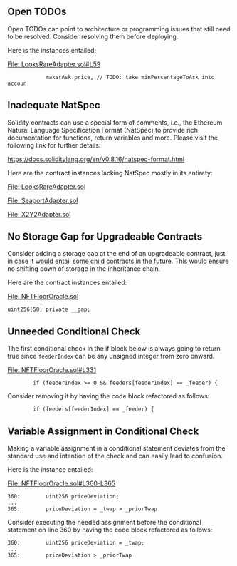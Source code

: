 ## Open TODOs
Open TODOs can point to architecture or programming issues that still need to be resolved. Consider resolving them before deploying.

Here is the instances entailed:

[File: LooksRareAdapter.sol#L59](https://github.com/code-423n4/2022-11-paraspace/blob/main/paraspace-core/contracts/misc/marketplaces/LooksRareAdapter.sol#L59)

```
            makerAsk.price, // TODO: take minPercentageToAsk into accoun
```
## Inadequate NatSpec
Solidity contracts can use a special form of comments, i.e., the Ethereum Natural Language Specification Format (NatSpec) to provide rich documentation for functions, return variables and more. Please visit the following link for further details:

https://docs.soliditylang.org/en/v0.8.16/natspec-format.html

Here are the contract instances lacking NatSpec mostly in its entirety:

[File: LooksRareAdapter.sol](https://github.com/code-423n4/2022-11-paraspace/blob/main/paraspace-core/contracts/misc/marketplaces/LooksRareAdapter.sol)

[File: SeaportAdapter.sol](https://github.com/code-423n4/2022-11-paraspace/blob/main/paraspace-core/contracts/misc/marketplaces/SeaportAdapter.sol)

[File: X2Y2Adapter.sol](https://github.com/code-423n4/2022-11-paraspace/blob/main/paraspace-core/contracts/misc/marketplaces/X2Y2Adapter.sol)

## No Storage Gap for Upgradeable Contracts
Consider adding a storage gap at the end of an upgradeable contract, just in case it would entail some child contracts in the future. This would ensure no shifting down of storage in the inheritance chain. 

Here are the contract instances entailed:

[File: NFTFloorOracle.sol](https://github.com/code-423n4/2022-11-paraspace/blob/main/paraspace-core/contracts/misc/NFTFloorOracle.sol)

```
uint256[50] private __gap;
```
## Unneeded Conditional Check
The first conditional check in the if block below is always going to return true since `feederIndex` can be any unsigned integer from zero onward.

[File: NFTFloorOracle.sol#L331](https://github.com/code-423n4/2022-11-paraspace/blob/main/paraspace-core/contracts/misc/NFTFloorOracle.sol#L331)

```
        if (feederIndex >= 0 && feeders[feederIndex] == _feeder) {
```
Consider removing it by having the code block refactored as follows:

```
        if (feeders[feederIndex] == _feeder) {
```
## Variable Assignment in Conditional Check
Making a variable assignment in a conditional statement deviates from the standard use and intention of the check and can easily lead to confusion.

Here is the instance entailed:

[File: NFTFloorOracle.sol#L360-L365](https://github.com/code-423n4/2022-11-paraspace/blob/main/paraspace-core/contracts/misc/NFTFloorOracle.sol#L360-L365)

```
360:        uint256 priceDeviation;
...
365:        priceDeviation = _twap > _priorTwap
```
Consider executing the needed assignment before the conditional statement on line 360 by having the code block refactored as follows:

```
360:        uint256 priceDeviation = _twap;
...
365:        priceDeviation > _priorTwap
```